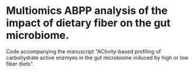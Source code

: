 # Multiomics ABPP analysis of the impact of dietary fiber on the gut microbiome.
Code accompanying the manuscript "ACtivity-based profiling of carbohydrate active enzmyes in the gut microbiome induced by high or low fiber diets".
